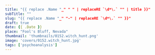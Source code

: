 ```yaml
---
title: "{{ replace .Name "_" " " | replaceRE `\d*\.` "" | title }}"
subTitle: ""
slug: "{{ replace .Name "_" "-" | replaceRE `\d*\.` "" }}"
draft: true
date: {{ .Date }}
place: "Fool's Bluff, Nevada"
thumbnail: 'thumbnails/0152.witch_hunt.png'
image: 'covers/0152.witch_hunt.jpg'
tags: ['psychoanalysis']
---
```


